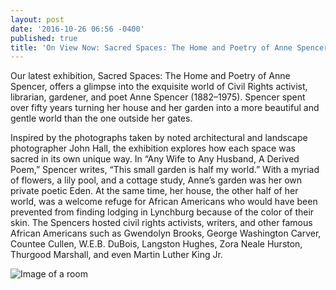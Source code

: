 ```yaml
---
layout: post
date: '2016-10-26 06:56 -0400'
published: true
title: 'On View Now: Sacred Spaces: The Home and Poetry of Anne Spencer'
---
```

Our latest exhibition, Sacred Spaces: The Home and Poetry of Anne Spencer, offers a glimpse into the exquisite world of Civil Rights activist, librarian, gardener, and poet Anne Spencer (1882–1975). Spencer spent over fifty years turning her house and her garden into a more beautiful and gentle world than the one outside her gates.

Inspired by the photographs taken by noted architectural and landscape photographer John Hall, the exhibition explores how each space was sacred in its own unique way. In “Any Wife to Any Husband, A Derived Poem,” Spencer writes, “This small garden is half my world.” With a myriad of flowers, a lily pool, and a cottage study, Anne’s garden was her own private poetic Eden. At the same time, her house, the other half of her world, was a welcome refuge for African Americans who would have been prevented from finding lodging in Lynchburg because of the color of their skin. The Spencers hosted civil rights activists, writers, and other famous African Americans such as Gwendolyn Brooks, George Washington Carver, Countee Cullen, W.E.B. DuBois, Langston Hughes, Zora Neale Hurston, Thurgood Marshall, and even Martin Luther King Jr.

![Image of a room]({{site.baseurl}}/images/FullSizeRender-13-400x300.jpg)
